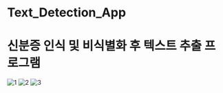 # Text_Detection_App
# 신분증 인식 및 비식별화 후 텍스트 추출 프로그램
![1](https://user-images.githubusercontent.com/100403464/195518290-256c3be8-746e-45b9-a183-ab70a80c2eaa.png)
![2](https://user-images.githubusercontent.com/100403464/195518799-9afe07e6-ff23-44a5-9588-d3045af5a405.png)
![3](https://user-images.githubusercontent.com/100403464/195518806-1631c8c2-f32f-4775-b382-f0575c7bbe91.png)
